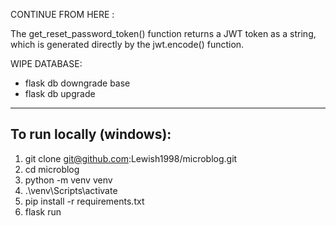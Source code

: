 CONTINUE FROM HERE :

The get_reset_password_token() function returns a JWT token as a string, which is generated directly by the jwt.encode() function.



WIPE DATABASE:
* flask db downgrade base
* flask db upgrade





<hr>

## To run locally (windows):
1. git clone git@github.com:Lewish1998/microblog.git
2. cd microblog
3. python -m venv venv
4. .\venv\Scripts\activate
5. pip install -r requirements.txt
6. flask run